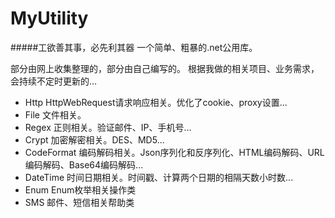 # MyUtility
#####工欲善其事，必先利其器
一个简单、粗暴的.net公用库。  

部分由网上收集整理的，部分由自己编写的。 根据我做的相关项目、业务需求，会持续不定时更新的...
  * Http  HttpWebRequest请求响应相关。优化了cookie、proxy设置...
  * File  文件相关。
  * Regex  正则相关。验证邮件、IP、手机号...
  * Crypt  加密解密相关。DES、MD5...
  * CodeFormat  编码解码相关。Json序列化和反序列化、HTML编码解码、URL编码解码、Base64编码解码...
  * DateTime  时间日期相关。时间戳、计算两个日期的相隔天数小时数...
  * Enum  Enum枚举相关操作类
  * SMS  邮件、短信相关帮助类

